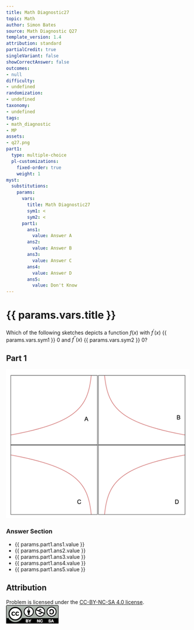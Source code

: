 ```yaml
---
title: Math Diagnostic27
topic: Math
author: Simon Bates
source: Math Diagnostic Q27
template_version: 1.4
attribution: standard
partialCredit: true
singleVariant: false
showCorrectAnswer: false
outcomes:
- null
difficulty:
- undefined
randomization:
- undefined
taxonomy:
- undefined
tags:
- math_diagnostic
- MP
assets:
- q27.png
part1:
  type: multiple-choice
  pl-customizations:
    fixed-order: true
    weight: 1
myst:
  substitutions:
    params:
      vars:
        title: Math Diagnostic27
        sym1: <
        sym2: <
      part1:
        ans1:
          value: Answer A
        ans2:
          value: Answer B
        ans3:
          value: Answer C
        ans4:
          value: Answer D
        ans5:
          value: Don't Know
---
```

# {{ params.vars.title }}
Which of the following sketches depicts a function $f(x)$ with $f^{'}(x)$ {{ params.vars.sym1 }} $0$ and $f^{''}(x)$ {{ params.vars.sym2 }} $0$?

## Part 1

<img src = "q27.png" alt = "Graph A is increasing with increasing slope, graph B is decreasing with decreasing slope, graph C is decreasing with increasing slope, and graph D is increasing with decreasing slope" width = 500px>

### Answer Section

- {{ params.part1.ans1.value }}
- {{ params.part1.ans2.value }}
- {{ params.part1.ans3.value }}
- {{ params.part1.ans4.value }}
- {{ params.part1.ans5.value }}

## Attribution

Problem is licensed under the [CC-BY-NC-SA 4.0 license](https://creativecommons.org/licenses/by-nc-sa/4.0/).<br> ![The Creative Commons 4.0 license requiring attribution-BY, non-commercial-NC, and share-alike-SA license.](https://raw.githubusercontent.com/firasm/bits/master/by-nc-sa.png)